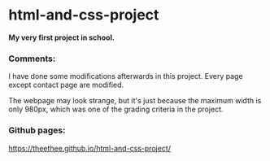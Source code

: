# html-and-css-project

**My very first project in school.**

### Comments:

I have done some modifications afterwards in this project. Every page except contact page are modified. <br>

The webpage may look strange, but it's just because the maximum width is only 980px, which was one of the grading criteria in the project.<br>

### Github pages:

https://theethee.github.io/html-and-css-project/
